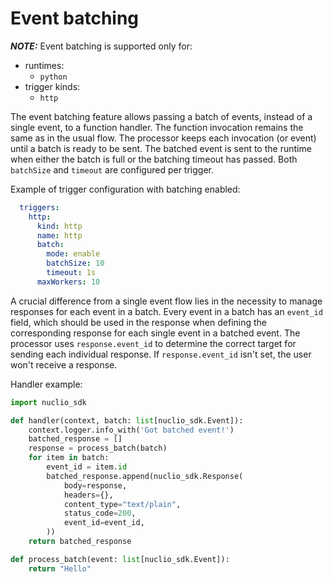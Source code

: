 # Event batching

**_NOTE:_** Event batching is supported only for:
* runtimes:
    * `python`
* trigger kinds:
    * `http`

The event batching feature allows passing a batch of events, instead of a single event, to a function handler.
The function invocation remains the same as in the usual flow. The processor keeps each invocation (or event) until 
a batch is ready to be sent. The batched event is sent to the runtime when either the batch is full or the batching
timeout has passed. Both `batchSize` and `timeout` are configured per trigger.

Example of trigger configuration with batching enabled:

```yaml
  triggers:
    http:
      kind: http
      name: http
      batch:
        mode: enable
        batchSize: 10
        timeout: 1s
      maxWorkers: 10
```

A crucial difference from a single event flow lies in the necessity to manage responses for each event in a batch. 
Every event in a batch has an `event_id` field, which should be used in the response when defining the corresponding response for each single event in a batched event.
The processor uses `response.event_id` to determine the correct target for sending each individual response.
If `response.event_id` isn't set, the user won't receive a response.

Handler example:

```python
import nuclio_sdk

def handler(context, batch: list[nuclio_sdk.Event]):
    context.logger.info_with('Got batched event!')
    batched_response = []
    response = process_batch(batch)
    for item in batch:
        event_id = item.id
        batched_response.append(nuclio_sdk.Response(
            body=response,
            headers={},
            content_type="text/plain",
            status_code=200,
            event_id=event_id,
        ))
    return batched_response

def process_batch(event: list[nuclio_sdk.Event]):
    return "Hello"
```